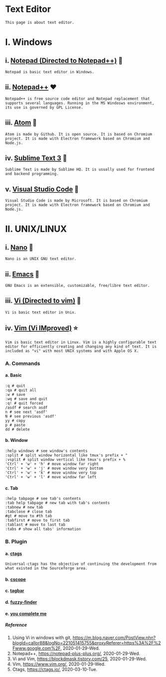 # Text Editor
```
This page is about text editor.
```
# I. Windows
## i. [Notepad (Directed to Notepad++)](https://notepad-plus-plus.org/) :sparkling_heart:
```
Notepad is basic text editor in Windows.
```
## ii. [Notepad++](https://notepad-plus-plus.org/) :heart:
```
Notepad++ is free source code editor and Notepad replacement that supports several languages. Running in the MS Windosws environment, its use is governed by GPL License.
```
## iii. [Atom](https://atom.io/) :green_heart:
```
Atom is made by Github. It is open source. It is based on Chromium project. It is made with Electron framework based on Chromium and Node.js.
```
## iv. [Sublime Text 3](https://www.sublimetext.com/) :yellow_heart:
```
Sublime Text is made by Sublime HQ. It is usually used for frontend and backend programming.
```
## v. [Visual Studio Code](https://code.visualstudio.com/) :blue_heart:
```
Visual Studio Code is made by Microsoft. It is based on Chromium project. It is made with Electron framework based on Chromium and Node.js.
```
# II. UNIX/LINUX
## i. [Nano](https://www.nano-editor.org/) :sparkling_heart:
```
Nano is an UNIX GNU text editor.
```
## ii. [Emacs](https://www.gnu.org/software/emacs/) :blue_heart:
```
GNU Emacs is an extensible, customizable, free/libre text editor.
```
## iii. [Vi (Directed to vim)](https://www.vim.org/) :purple_heart:
```
Vi is basic text editor in Unix.
```
## iv. [Vim (Vi IMproved)](https://www.vim.org/) :star:
```
Vim is basic text editor in Linux. Vim is a highly configurable text editor for efficiently creating and changing any kind of text. It is included as "vi" with most UNIX systems and with Apple OS X.
```
### A. Commands
#### a. Basic
```
:q # quit
:qa # quit all
:w # save
:wq # save and quit
:q! # quit forced
/asdf # search asdf
n # see next 'asdf'
N # see previous 'asdf'
yy # copy
p # paste
dd # delete
```
#### b. Window
```
:help windows # see window's contents
:split # split window horizontal like tmux's prefix + "
:vsplit # split window vertical like tmux's prefix + %
'Ctrl' + 'w' + 'h' # move window far right
'Ctrl' + 'w' + 'j' # move window very bottom
'Ctrl' + 'w' + 'k' # move window very top
'Ctrl' + 'w' + 'l' # move window far left
```
#### c. Tab
```
:help tabpage # see tab's contents
:tab help tabpage # new tab with tab's contents
:tabnew # new tab
:tabclose # close tab
#gt # move to #th tab
:tabfirst # move to first tab
:tablast # move to last tab
:tabs # show all tabs' information
```
### B. Plugin
#### a. [ctags](https://ctags.io/)
```
Universal-ctags has the objective of continuing the development from what existed in the Sourceforge area.
```
#### b. [cscope]()
#### c. [tagbar]()
#### d. [fuzzy-finder]()
#### e. [you complete me]()

##### Reference
1. Using Vi in windows with git, https://m.blog.naver.com/PostView.nhn?blogId=callor88&logNo=221051415755&proxyReferer=https%3A%2F%2Fwww.google.com%2F, 2020-01-29-Wed.
2. Notepad++, https://notepad-plus-plus.org/, 2020-01-29-Wed.
3. Vi and Vim, https://blockdmask.tistory.com/25, 2020-01-29-Wed.
4. Vim, https://www.vim.org/, 2020-01-29-Wed.
5. Ctags, https://ctags.io/, 2020-03-10-Tue.
